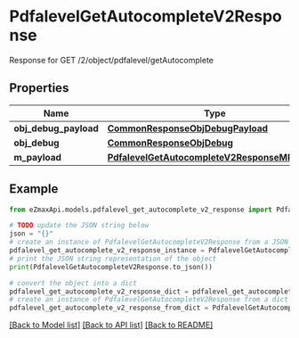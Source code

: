 # PdfalevelGetAutocompleteV2Response

Response for GET /2/object/pdfalevel/getAutocomplete

## Properties

Name | Type | Description | Notes
------------ | ------------- | ------------- | -------------
**obj_debug_payload** | [**CommonResponseObjDebugPayload**](CommonResponseObjDebugPayload.md) |  | 
**obj_debug** | [**CommonResponseObjDebug**](CommonResponseObjDebug.md) |  | [optional] 
**m_payload** | [**PdfalevelGetAutocompleteV2ResponseMPayload**](PdfalevelGetAutocompleteV2ResponseMPayload.md) |  | 

## Example

```python
from eZmaxApi.models.pdfalevel_get_autocomplete_v2_response import PdfalevelGetAutocompleteV2Response

# TODO update the JSON string below
json = "{}"
# create an instance of PdfalevelGetAutocompleteV2Response from a JSON string
pdfalevel_get_autocomplete_v2_response_instance = PdfalevelGetAutocompleteV2Response.from_json(json)
# print the JSON string representation of the object
print(PdfalevelGetAutocompleteV2Response.to_json())

# convert the object into a dict
pdfalevel_get_autocomplete_v2_response_dict = pdfalevel_get_autocomplete_v2_response_instance.to_dict()
# create an instance of PdfalevelGetAutocompleteV2Response from a dict
pdfalevel_get_autocomplete_v2_response_from_dict = PdfalevelGetAutocompleteV2Response.from_dict(pdfalevel_get_autocomplete_v2_response_dict)
```
[[Back to Model list]](../README.md#documentation-for-models) [[Back to API list]](../README.md#documentation-for-api-endpoints) [[Back to README]](../README.md)


